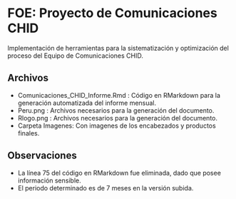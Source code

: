 # FOE: Proyecto de Comunicaciones CHID
Implementación de herramientas para la sistematización y optimización del proceso del Equipo de Comunicaciones CHID.

## Archivos
- Comunicaciones_CHID_Informe.Rmd : Código en RMarkdown para la generación automatizada del informe mensual.
- Peru.png : Archivos necesarios para la generación del documento.
- Rlogo.png : Archivos necesarios para la generación del documento.
- Carpeta Imagenes: Con imagenes de los encabezados y productos finales.

## Observaciones
- La línea 75 del código en RMarkdown fue eliminada, dado que posee información sensible.
- El periodo determinado es de 7 meses en la versión subida.
